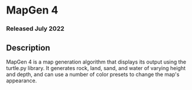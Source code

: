 # MapGen 4
### Released July 2022

## Description
MapGen 4 is a map generation algorithm that displays
its output using the turtle.py library. It generates
rock, land, sand, and water of varying height and depth,
and can use a number of color presets to change the map's
appearance.
